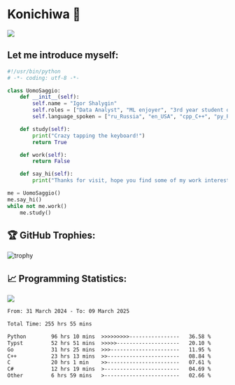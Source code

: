 # Konichiwa 👋
![](https://komarev.com/ghpvc/?username=IgorFandre&color=brightgreen)

## Let me introduce myself:
```py
#!/usr/bin/python
# -*- coding: utf-8 -*-

class UomoSaggio:
    def __init__(self):
        self.name = "Igor Shalygin"
        self.roles = ["Data Analyst", "ML enjoyer", "3rd year student of MIPT"]
        self.language_spoken = ["ru_Russia", "en_USA", "cpp_C++", "py_Python", "go_Golang"]

    def study(self):
        print("Crazy tapping the keyboard!")
        return True

    def work(self):
        return False

    def say_hi(self):
        print("Thanks for visit, hope you find some of my work interesting.")

me = UomoSaggio()
me.say_hi()
while not me.work()
    me.study()
```

## 🏆 GitHub Trophies:
![trophy](https://github-profile-trophy.vercel.app/?username=IgorFandre&title=MultiLanguage,Repositories,Commits,Experience,PullRequest,Reviews)

## 📈 Programming Statistics:

![](https://github-profile-summary-cards.vercel.app/api/cards/profile-details?username=IgorFandre&theme=solarized_dark)

<!--START_SECTION:waka-->

```txt
From: 31 March 2024 - To: 09 March 2025

Total Time: 255 hrs 55 mins

Python        96 hrs 10 mins  >>>>>>>>>----------------   36.58 %
Typst         52 hrs 51 mins  >>>>>--------------------   20.10 %
Go            31 hrs 25 mins  >>>----------------------   11.95 %
C++           23 hrs 13 mins  >>-----------------------   08.84 %
C             20 hrs 1 min    >>-----------------------   07.61 %
C#            12 hrs 19 mins  >------------------------   04.69 %
Other         6 hrs 59 mins   >------------------------   02.66 %
```

<!--END_SECTION:waka-->
